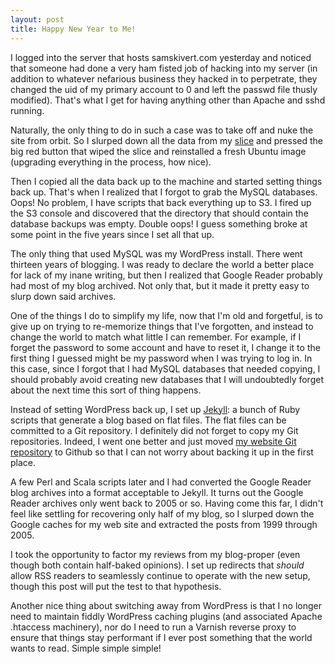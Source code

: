 ```yaml
---
layout: post
title: Happy New Year to Me!
---
```


I logged into the server that hosts samskivert.com yesterday and noticed that
someone had done a very ham fisted job of hacking into my server (in addition
to whatever nefarious business they hacked in to perpetrate, they changed the
uid of my primary account to 0 and left the passwd file thusly modified).
That's what I get for having anything other than Apache and sshd running.

Naturally, the only thing to do in such a case was to take off and nuke the
site from orbit. So I slurped down all the data from my [slice] and pressed the
big red button that wiped the slice and reinstalled a fresh Ubuntu image
(upgrading everything in the process, how nice).

Then I copied all the data back up to the machine and started setting things
back up. That's when I realized that I forgot to grab the MySQL databases.
Oops! No problem, I have scripts that back everything up to S3. I fired up the
S3 console and discovered that the directory that should contain the database
backups was empty. Double oops! I guess something broke at some point in the
five years since I set all that up.

The only thing that used MySQL was my WordPress install. There went thirteen
years of blogging. I was ready to declare the world a better place for lack of
my inane writing, but then I realized that Google Reader probably had most of
my blog archived. Not only that, but it made it pretty easy to slurp down said
archives.

One of the things I do to simplify my life, now that I'm old and forgetful, is
to give up on trying to re-memorize things that I've forgotten, and instead to
change the world to match what little I can remember. For example, if I forget
the password to some account and have to reset it, I change it to the first
thing I guessed might be my password when I was trying to log in. In this case,
since I forgot that I had MySQL databases that needed copying, I should
probably avoid creating new databases that I will undoubtedly forget about the
next time this sort of thing happens.

Instead of setting WordPress back up, I set up [Jekyll]: a bunch of Ruby
scripts that generate a blog based on flat files. The flat files can be
committed to a Git repository. I definitely did not forget to copy my Git
repositories. Indeed, I went one better and just moved
[my website Git repository] to Github so that I can not worry about backing it
up in the first place.

A few Perl and Scala scripts later and I had converted the Google Reader blog
archives into a format acceptable to Jekyll. It turns out the Google Reader
archives only went back to 2005 or so. Having come this far, I didn't feel like
settling for recovering only half of my blog, so I slurped down the Google
caches for my web site and extracted the posts from 1999 through 2005.

I took the opportunity to factor my reviews from my blog-proper (even though
both contain half-baked opinions). I set up redirects that *should* allow RSS
readers to seamlessly continue to operate with the new setup, though this post
will put the test to that hypothesis.

Another nice thing about switching away from WordPress is that I no longer need
to maintain fiddly WordPress caching plugins (and associated Apache .htaccess
machinery), nor do I need to run a Varnish reverse proxy to ensure that things
stay performant if I ever post something that the world wants to read. Simple
simple simple!

[slice]: http://www.slicehost.com/
[Jekyll]: https://github.com/mojombo/jekyll
[my website Git repository]: https://github.com/samskivert/website
